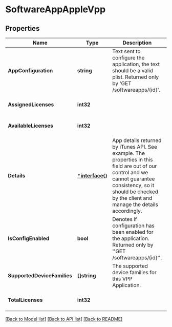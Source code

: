 # SoftwareAppAppleVpp

## Properties
Name | Type | Description | Notes
------------ | ------------- | ------------- | -------------
**AppConfiguration** | **string** | Text sent to configure the application, the text should be a valid plist.  Returned only by &#x27;GET /softwareapps/{id}&#x27;. | [optional] [default to null]
**AssignedLicenses** | **int32** |  | [optional] [default to null]
**AvailableLicenses** | **int32** |  | [optional] [default to null]
**Details** | [***interface{}**](interface{}.md) | App details returned by iTunes API. See example. The properties in this field are out of our control and we cannot guarantee consistency, so it should be checked by the client and manage the details accordingly. | [optional] [default to null]
**IsConfigEnabled** | **bool** | Denotes if configuration has been enabled for the application.  Returned only by &#x27;&#x27;GET /softwareapps/{id}&#x27;&#x27;. | [optional] [default to null]
**SupportedDeviceFamilies** | **[]string** | The supported device families for this VPP Application. | [optional] [default to null]
**TotalLicenses** | **int32** |  | [optional] [default to null]

[[Back to Model list]](../README.md#documentation-for-models) [[Back to API list]](../README.md#documentation-for-api-endpoints) [[Back to README]](../README.md)

